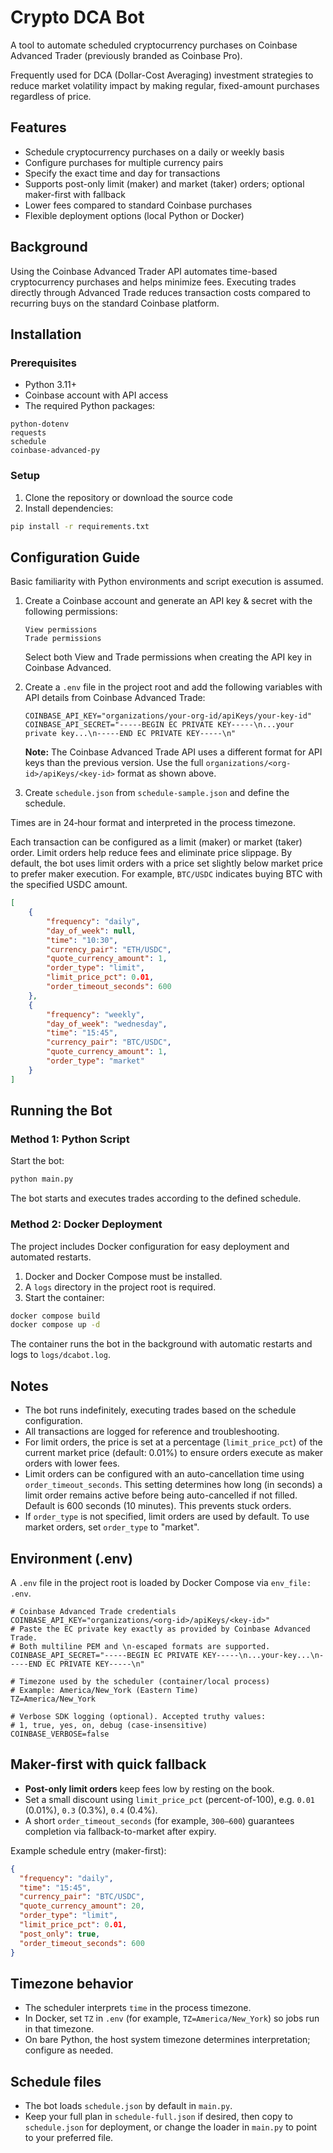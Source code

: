 # Crypto DCA Bot

A tool to automate scheduled cryptocurrency purchases on Coinbase Advanced
Trader (previously branded as Coinbase Pro).

Frequently used for DCA (Dollar-Cost Averaging) investment strategies to reduce
market volatility impact by making regular, fixed-amount purchases regardless of
price.

## Features

- Schedule cryptocurrency purchases on a daily or weekly basis
- Configure purchases for multiple currency pairs
- Specify the exact time and day for transactions
- Supports post-only limit (maker) and market (taker) orders; optional
  maker-first with fallback
- Lower fees compared to standard Coinbase purchases
- Flexible deployment options (local Python or Docker)

## Background

Using the Coinbase Advanced Trader API automates time-based cryptocurrency
purchases and helps minimize fees. Executing trades directly through Advanced
Trade reduces transaction costs compared to recurring buys on the standard
Coinbase platform.

## Installation

### Prerequisites

- Python 3.11+
- Coinbase account with API access
- The required Python packages:

```text
python-dotenv
requests
schedule
coinbase-advanced-py
```

### Setup

1. Clone the repository or download the source code
2. Install dependencies:

```bash
pip install -r requirements.txt
```

## Configuration Guide

Basic familiarity with Python environments and script execution is assumed.

1. Create a Coinbase account and generate an API key & secret with the following
   permissions:

   ```text
   View permissions
   Trade permissions
   ```

   Select both View and Trade permissions when creating the API key in Coinbase
   Advanced.

2. Create a `.env` file in the project root and add the following variables with
   API details from Coinbase Advanced Trade:

   ```text
   COINBASE_API_KEY="organizations/your-org-id/apiKeys/your-key-id"
   COINBASE_API_SECRET="-----BEGIN EC PRIVATE KEY-----\n...your private key...\n-----END EC PRIVATE KEY-----\n"
   ```

   **Note:** The Coinbase Advanced Trade API uses a different format for API
   keys than the previous version. Use the full
   `organizations/<org-id>/apiKeys/<key-id>` format as shown above.

3. Create `schedule.json` from `schedule-sample.json` and define the schedule.

Times are in 24‑hour format and interpreted in the process timezone.

Each transaction can be configured as a limit (maker) or market (taker) order.
Limit orders help reduce fees and eliminate price slippage. By default, the bot
uses limit orders with a price set slightly below market price to prefer maker
execution. For example, `BTC/USDC` indicates buying BTC with the specified USDC
amount.

```json
[
    {
        "frequency": "daily",
        "day_of_week": null,
        "time": "10:30",
        "currency_pair": "ETH/USDC",
        "quote_currency_amount": 1,
        "order_type": "limit",
        "limit_price_pct": 0.01,
        "order_timeout_seconds": 600
    },
    {
        "frequency": "weekly",
        "day_of_week": "wednesday",
        "time": "15:45",
        "currency_pair": "BTC/USDC",
        "quote_currency_amount": 1,
        "order_type": "market"
    }
]
```

## Running the Bot

### Method 1: Python Script

Start the bot:

```bash
python main.py
```

The bot starts and executes trades according to the defined schedule.

### Method 2: Docker Deployment

The project includes Docker configuration for easy deployment and automated
restarts.

1. Docker and Docker Compose must be installed.
2. A `logs` directory in the project root is required.
3. Start the container:

```bash
docker compose build
docker compose up -d
```

The container runs the bot in the background with automatic restarts and logs to
`logs/dcabot.log`.

## Notes

- The bot runs indefinitely, executing trades based on the schedule
  configuration.
- All transactions are logged for reference and troubleshooting.
- For limit orders, the price is set at a percentage (`limit_price_pct`) of the
  current market price (default: 0.01%) to ensure orders execute as maker orders
  with lower fees.
- Limit orders can be configured with an auto-cancellation time using
  `order_timeout_seconds`. This setting determines how long (in seconds) a limit
  order remains active before being auto-cancelled if not filled. Default is 600
  seconds (10 minutes). This prevents stuck orders.
- If `order_type` is not specified, limit orders are used by default. To use
  market orders, set `order_type` to "market".

## Environment (.env)

A `.env` file in the project root is loaded by Docker Compose via `env_file:
.env`.

```env
# Coinbase Advanced Trade credentials
COINBASE_API_KEY="organizations/<org-id>/apiKeys/<key-id>"
# Paste the EC private key exactly as provided by Coinbase Advanced Trade.
# Both multiline PEM and \n-escaped formats are supported.
COINBASE_API_SECRET="-----BEGIN EC PRIVATE KEY-----\n...your-key...\n-----END EC PRIVATE KEY-----\n"

# Timezone used by the scheduler (container/local process)
# Example: America/New_York (Eastern Time)
TZ=America/New_York

# Verbose SDK logging (optional). Accepted truthy values:
# 1, true, yes, on, debug (case-insensitive)
COINBASE_VERBOSE=false
```

## Maker-first with quick fallback

- **Post-only limit orders** keep fees low by resting on the book.
- Set a small discount using `limit_price_pct` (percent-of-100), e.g. `0.01`
  (0.01%), `0.3` (0.3%), `0.4` (0.4%).
- A short `order_timeout_seconds` (for example, `300–600`) guarantees completion
  via fallback-to-market after expiry.

Example schedule entry (maker-first):

```json
{
  "frequency": "daily",
  "time": "15:45",
  "currency_pair": "BTC/USDC",
  "quote_currency_amount": 20,
  "order_type": "limit",
  "limit_price_pct": 0.01,
  "post_only": true,
  "order_timeout_seconds": 600
}
```

## Timezone behavior

- The scheduler interprets `time` in the process timezone.
- In Docker, set `TZ` in `.env` (for example, `TZ=America/New_York`) so jobs run
  in that timezone.
- On bare Python, the host system timezone determines interpretation; configure
  as needed.

## Schedule files

- The bot loads `schedule.json` by default in `main.py`.
- Keep your full plan in `schedule-full.json` if desired, then copy to
  `schedule.json` for deployment, or change the loader in `main.py` to point to
  your preferred file.
